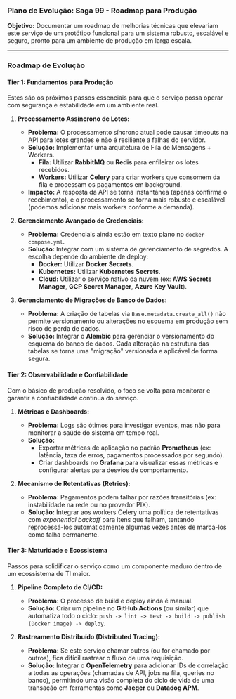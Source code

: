 ### **Plano de Evolução: Saga 99 - Roadmap para Produção**

**Objetivo:** Documentar um roadmap de melhorias técnicas que elevariam este serviço de um protótipo funcional para um sistema robusto, escalável e seguro, pronto para um ambiente de produção em larga escala.

---

### **Roadmap de Evolução**

#### **Tier 1: Fundamentos para Produção**

Estes são os próximos passos essenciais para que o serviço possa operar com segurança e estabilidade em um ambiente real.

1.  **Processamento Assíncrono de Lotes:**
    *   **Problema:** O processamento síncrono atual pode causar timeouts na API para lotes grandes e não é resiliente a falhas do servidor.
    *   **Solução:** Implementar uma arquitetura de Fila de Mensagens + Workers.
        *   **Fila:** Utilizar **RabbitMQ** ou **Redis** para enfileirar os lotes recebidos.
        *   **Workers:** Utilizar **Celery** para criar workers que consomem da fila e processam os pagamentos em background.
    *   **Impacto:** A resposta da API se torna instantânea (apenas confirma o recebimento), e o processamento se torna mais robusto e escalável (podemos adicionar mais workers conforme a demanda).

2.  **Gerenciamento Avançado de Credenciais:**
    *   **Problema:** Credenciais ainda estão em texto plano no `docker-compose.yml`.
    *   **Solução:** Integrar com um sistema de gerenciamento de segredos. A escolha depende do ambiente de deploy:
        *   **Docker:** Utilizar **Docker Secrets**.
        *   **Kubernetes:** Utilizar **Kubernetes Secrets**.
        *   **Cloud:** Utilizar o serviço nativo da nuvem (ex: **AWS Secrets Manager**, **GCP Secret Manager**, **Azure Key Vault**).

3.  **Gerenciamento de Migrações de Banco de Dados:**
    *   **Problema:** A criação de tabelas via `Base.metadata.create_all()` não permite versionamento ou alterações no esquema em produção sem risco de perda de dados.
    *   **Solução:** Integrar o **Alembic** para gerenciar o versionamento do esquema do banco de dados. Cada alteração na estrutura das tabelas se torna uma "migração" versionada e aplicável de forma segura.

#### **Tier 2: Observabilidade e Confiabilidade**

Com o básico de produção resolvido, o foco se volta para monitorar e garantir a confiabilidade contínua do serviço.

1.  **Métricas e Dashboards:**
    *   **Problema:** Logs são ótimos para investigar eventos, mas não para monitorar a saúde do sistema em tempo real.
    *   **Solução:**
        *   Exportar métricas de aplicação no padrão **Prometheus** (ex: latência, taxa de erros, pagamentos processados por segundo).
        *   Criar dashboards no **Grafana** para visualizar essas métricas e configurar alertas para desvios de comportamento.

2.  **Mecanismo de Retentativas (Retries):**
    *   **Problema:** Pagamentos podem falhar por razões transitórias (ex: instabilidade na rede ou no provedor PIX).
    *   **Solução:** Integrar aos workers Celery uma política de retentativas com *exponential backoff* para itens que falham, tentando reprocessá-los automaticamente algumas vezes antes de marcá-los como falha permanente.

#### **Tier 3: Maturidade e Ecossistema**

Passos para solidificar o serviço como um componente maduro dentro de um ecossistema de TI maior.

1.  **Pipeline Completo de CI/CD:**
    *   **Problema:** O processo de build e deploy ainda é manual.
    *   **Solução:** Criar um pipeline no **GitHub Actions** (ou similar) que automatiza todo o ciclo: `push -> lint -> test -> build -> publish (Docker image) -> deploy`.

2.  **Rastreamento Distribuído (Distributed Tracing):**
    *   **Problema:** Se este serviço chamar outros (ou for chamado por outros), fica difícil rastrear o fluxo de uma requisição.
    *   **Solução:** Integrar o **OpenTelemetry** para adicionar IDs de correlação a todas as operações (chamadas de API, jobs na fila, queries no banco), permitindo uma visão completa do ciclo de vida de uma transação em ferramentas como **Jaeger** ou **Datadog APM**.